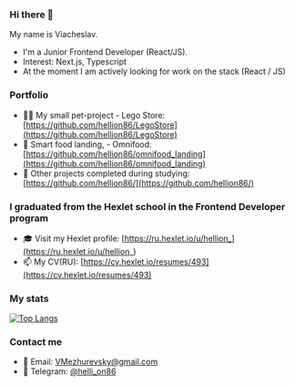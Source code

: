 ### Hi there 👋
My name is Viacheslav.
- I'm a Junior Frontend Developer (React/JS).
- Interest: Next.js, Typescript
- At the moment I am actively looking for work on the stack (React / JS)

### Portfolio
- 👨‍💻 My small pet-project - Lego Store: [https://github.com/hellion86/LegoStore](https://github.com/hellion86/LegoStore)
- 🥗 Smart food landing, - Omnifood: [https://github.com/hellion86/omnifood_landing](https://github.com/hellion86/omnifood_landing)
- 🏫 Other projects completed during studying: [https://github.com/hellion86/](https://github.com/hellion86/)

### I graduated from the Hexlet school in the Frontend Developer program
- 🎓 Visit my Hexlet profile: [https://ru.hexlet.io/u/hellion_](https://ru.hexlet.io/u/hellion_)  
- 📫 My CV(RU): [https://cv.hexlet.io/resumes/493](https://cv.hexlet.io/resumes/493)

### My stats
[![Top Langs](https://github-readme-stats.vercel.app/api/top-langs/?username=hellion86&layout=compact&theme=vision-friendly-dark)](https://github.com/anuraghazra/github-readme-stats)

### Contact me
- 📧 Email: [VMezhurevsky@gmail.com](mailto:VMezhurevsky@gmail.com)
- 📱 Telegram: [@helli_on86](https://t.me/helli_on86)
 
